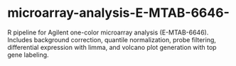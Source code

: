 # microarray-analysis-E-MTAB-6646-
R pipeline for Agilent one-color microarray analysis (E-MTAB-6646). Includes background correction, quantile normalization, probe filtering, differential expression with limma, and volcano plot generation with top gene labeling.
